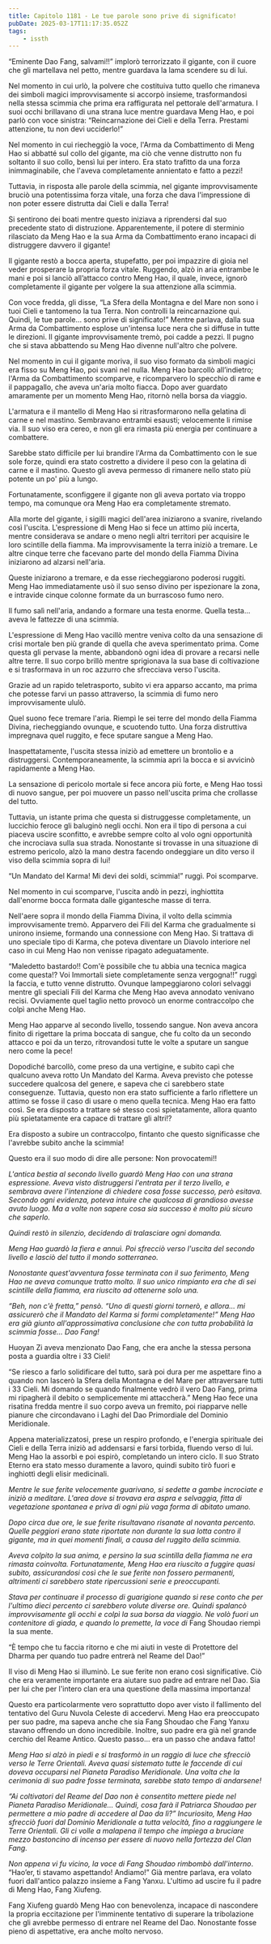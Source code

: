 ```yaml
---
title: Capitolo 1181 - Le tue parole sono prive di significato!
pubDate: 2025-03-17T11:17:35.052Z
tags:
    - issth
---
```



“Eminente Dao Fang, salvami!!” implorò terrorizzato il gigante, con il cuore che gli martellava nel petto, mentre guardava la lama scendere su di lui.


Nel momento in cui urlò, la polvere che costituiva tutto quello che rimaneva dei simboli magici improvvisamente si accorpò insieme, trasformandosi nella stessa scimmia che prima era raffigurata nel pettorale dell'armatura. I suoi occhi brillavano di una strana luce mentre guardava Meng Hao, e poi parlò con voce sinistra: “Reincarnazione dei Cieli e della Terra. Prestami attenzione, tu non devi ucciderlo!”


Nel momento in cui riecheggiò la voce, l'Arma da Combattimento di Meng Hao si abbatté sul collo del gigante, ma ciò che venne distrutto non fu soltanto il suo collo, bensì lui per intero. Era stato trafitto da una forza inimmaginabile, che l'aveva completamente annientato e fatto a pezzi!


Tuttavia, in risposta alle parole della scimmia, nel gigante improvvisamente bruciò una potentissima forza vitale, una forza che dava l'impressione di non poter essere distrutta dai Cieli e dalla Terra!


Si sentirono dei boati mentre questo iniziava a riprendersi dal suo precedente stato di distruzione. Apparentemente, il potere di sterminio rilasciato da Meng Hao e la sua Arma da Combattimento erano incapaci di distruggere davvero il gigante!


Il gigante restò a bocca aperta, stupefatto, per poi impazzire di gioia nel veder prosperare la propria forza vitale. Ruggendo, alzò in aria entrambe le mani e poi si lanciò all’attacco contro Meng Hao, il quale, invece, ignorò completamente il gigante per volgere la sua attenzione alla scimmia.


Con voce fredda, gli disse, “La Sfera della Montagna e del Mare non sono i tuoi Cieli e tantomeno la tua Terra. Non controlli la reincarnazione qui. Quindi, le tue parole... sono prive di significato!” Mentre parlava, dalla sua Arma da Combattimento esplose un'intensa luce nera che si diffuse in tutte le direzioni. Il gigante improvvisamente tremò, poi cadde a pezzi. Il pugno che si stava abbattendo su Meng Hao divenne null'altro che polvere.


Nel momento in cui il gigante moriva, il suo viso formato da simboli magici era fisso su Meng Hao, poi svanì nel nulla. Meng Hao barcollò all’indietro; l'Arma da Combattimento scomparve, e ricomparvero lo specchio di rame e il pappagallo, che aveva un'aria molto fiacca. Dopo aver guardato amaramente per un momento Meng Hao, ritornò nella borsa da viaggio.


L'armatura e il mantello di Meng Hao si ritrasformarono nella gelatina di carne e nel mastino. Sembravano entrambi esausti; velocemente li rimise via. Il suo viso era cereo, e non gli era rimasta più energia per continuare a combattere.


Sarebbe stato difficile per lui brandire l'Arma da Combattimento con le sue sole forze, quindi era stato costretto a dividere il peso con la gelatina di carne e il mastino. Questo gli aveva permesso di rimanere nello stato più potente un po' più a lungo.


Fortunatamente, sconfiggere il gigante non gli aveva portato via troppo tempo, ma comunque ora Meng Hao era completamente stremato.


Alla morte del gigante, i sigilli magici dell'area iniziarono a svanire, rivelando così l'uscita. L'espressione di Meng Hao si fece un attimo più incerta, mentre considerava se andare o meno negli altri territori per acquisire le loro scintille della fiamma. Ma improvvisamente la terra iniziò a tremare. Le altre cinque terre che facevano parte del mondo della Fiamma Divina iniziarono ad alzarsi nell'aria.


Queste iniziarono a tremare, e da esse riecheggiarono poderosi ruggiti. Meng Hao immediatamente usò il suo senso divino per ispezionare la zona, e intravide cinque colonne formate da un burrascoso fumo nero.


Il fumo salì nell'aria, andando a formare una testa enorme. Quella testa... aveva le fattezze di una scimmia.


L'espressione di Meng Hao vacillò mentre veniva colto da una sensazione di crisi mortale ben più grande di quella che aveva sperimentato prima. Come questa gli pervase la mente, abbandonò ogni idea di provare a recarsi nelle altre terre. Il suo corpo brillò mentre sprigionava la sua base di coltivazione e si trasformava in un roc azzurro che sfrecciava verso l'uscita.


Grazie ad un rapido teletrasporto, subito vi era apparso accanto, ma prima che potesse farvi un passo attraverso, la scimmia di fumo nero improvvisamente ululò.


Quel suono fece tremare l'aria. Riempì le sei terre del mondo della Fiamma Divina, riecheggiando ovunque, e scuotendo tutto. Una forza distruttiva impregnava quel ruggito, e fece sputare sangue a Meng Hao.


Inaspettatamente, l'uscita stessa iniziò ad emettere un brontolio e a distruggersi. Contemporaneamente, la scimmia aprì la bocca e si avvicinò rapidamente a Meng Hao.


La sensazione di pericolo mortale si fece ancora più forte, e Meng Hao tossì di nuovo sangue, per poi muovere un passo nell'uscita prima che crollasse del tutto.


Tuttavia, un istante prima che questa si distruggesse completamente, un luccichio feroce gli baluginò negli occhi. Non era il tipo di persona a cui piaceva uscire sconfitto, e avrebbe sempre colto al volo ogni opportunità che incrociava sulla sua strada. Nonostante si trovasse in una situazione di estremo pericolo, alzò la mano destra facendo ondeggiare un dito verso il viso della scimmia sopra di lui!


“Un Mandato del Karma! Mi devi dei soldi, scimmia!” ruggì. Poi scomparve.


Nel momento in cui scomparve, l'uscita andò in pezzi, inghiottita dall'enorme bocca formata dalle gigantesche masse di terra.


Nell'aere sopra il mondo della Fiamma Divina, il volto della scimmia improvvisamente tremò. Apparvero dei Fili del Karma che gradualmente si unirono insieme, formando una connessione con Meng Hao. Si trattava di uno speciale tipo di Karma, che poteva diventare un Diavolo interiore nel caso in cui Meng Hao non venisse ripagato adeguatamente.


“Maledetto bastardo!! Com'è possibile che tu abbia una tecnica magica come questa!? Voi Immortali siete completamente senza vergogna!!” ruggì la faccia, e tutto venne distrutto. Ovunque lampeggiarono colori selvaggi mentre gli speciali Fili del Karma che Meng Hao aveva annodato venivano recisi. Ovviamente quel taglio netto provocò un enorme contraccolpo che colpì anche Meng Hao.


Meng Hao apparve al secondo livello, tossendo sangue. Non aveva ancora finito di rigettare la prima boccata di sangue, che fu colto da un secondo attacco e poi da un terzo, ritrovandosi tutte le volte a sputare un sangue nero come la pece!


Dopodiché barcollò, come preso da una vertigine, e subito capì che qualcuno aveva rotto Un Mandato del Karma. Aveva previsto che potesse succedere qualcosa del genere, e sapeva che ci sarebbero state conseguenze. Tuttavia, questo non era stato sufficiente a farlo riflettere un attimo se fosse il caso di usare o meno quella tecnica. Meng Hao era fatto così. Se era disposto a trattare sé stesso così spietatamente, allora quanto più spietatamente era capace di trattare gli altri!?


Era disposto a subire un contraccolpo, fintanto che questo significasse che l'avrebbe subito anche la scimmia!


Questo era il suo modo di dire alle persone: Non provocatemi!!


<em>L'antica bestia al secondo livello guardò Meng Hao con una strana espressione. Aveva visto distruggersi l'entrata per il terzo livello, e sembrava avere l'intenzione di chiedere cosa fosse successo, però esitava. Secondo ogni evidenza, poteva intuire che qualcosa di grandioso avesse avuto luogo. Ma a volte non sapere cosa sia successo è molto più sicuro che saperlo.</em>


<em>Quindi restò in silenzio, decidendo di tralasciare ogni domanda.</em>


<em>Meng Hao guardò la fiera e annuì. Poi sfrecciò verso l'uscita del secondo livello e lasciò del tutto il mondo sotterraneo.</em>


<em>Nonostante quest'avventura fosse terminata con il suo ferimento, Meng Hao ne aveva comunque tratto molto. Il suo unico rimpianto era che di sei scintille della fiamma, era riuscito ad ottenerne solo una.</em>


<em>“Beh, non c'è fretta,” pensò. “Uno di questi giorni tornerò, e allora... mi assicurerò che il Mandato del Karma si formi completamente!” Meng Hao era già giunto all'approssimativa conclusione che con tutta probabilità la scimmia fosse... Dao Fang!</em>


Huoyan Zi aveva menzionato Dao Fang, che era anche la stessa persona posta a guardia oltre i 33 Cieli!


“Se riesco a farlo solidificare del tutto, sarà poi dura per me aspettare fino a quando non lascerò la Sfera della Montagna e del Mare per attraversare tutti i 33 Cieli. Mi domando se quando finalmente vedrò il vero Dao Fang, prima mi ripagherà il debito o semplicemente mi attaccherà.” Meng Hao fece una risatina fredda mentre il suo corpo aveva un fremito, poi riapparve nelle pianure che circondavano i Laghi del Dao Primordiale del Dominio Meridionale.


Appena materializzatosi, prese un respiro profondo, e l'energia spirituale dei Cieli e della Terra iniziò ad addensarsi e farsi torbida, fluendo verso di lui. Meng Hao la assorbì e poi espirò, completando un intero ciclo. Il suo Strato Eterno era stato messo duramente a lavoro, quindi subito tirò fuori e inghiottì degli elisir medicinali.


<em>Mentre le sue ferite velocemente guarivano, si sedette a gambe incrociate e iniziò a meditare. L'area dove si trovava era aspra e selvaggia, fitta di vegetazione spontanea e priva di ogni più vaga forma di abitato umano.</em>


<em>Dopo circa due ore, le sue ferite risultavano risanate al novanta percento. Quelle peggiori erano state riportate non durante la sua lotta contro il gigante, ma in quei momenti finali, a causa del ruggito della scimmia.</em>


<em>Aveva colpito la sua anima, e persino la sua scintilla della fiamma ne era rimasta coinvolta. Fortunatamente, Meng Hao era riuscito a fuggire quasi subito, assicurandosi così che le sue ferite non fossero permanenti, altrimenti ci sarebbero state ripercussioni serie e preoccupanti.</em>


<em>Stava per continuare il processo di guarigione quando si rese conto che per l'ultimo dieci percento ci sarebbero volute diverse ore. Quindi spalancò improvvisamente gli occhi e colpì la sua borsa da viaggio. Ne volò fuori un contenitore di giada, e quando lo premette, la voce di </em>Fang Shoudao riempì la sua mente.


“È tempo che tu faccia ritorno e che mi aiuti in veste di Protettore del Dharma per quando tuo padre entrerà nel Reame del Dao!”


Il viso di Meng Hao si illuminò. Le sue ferite non erano così significative. Ciò che era veramente importante era aiutare suo padre ad entrare nel Dao. Sia per lui che per l'intero clan era una questione della massima importanza!


Questo era particolarmente vero soprattutto dopo aver visto il fallimento del tentativo del Guru Nuvola Celeste di accedervi. Meng Hao era preoccupato per suo padre, ma sapeva anche che sia Fang Shoudao che Fang Yanxu stavano offrendo un dono incredibile. Inoltre, suo padre era già nel grande cerchio del Reame Antico. Questo passo... era un passo che andava fatto!


<em>Meng Hao si alzò in piedi e si trasformò in un raggio di luce che sfrecciò verso le Terre Orientali. Aveva quasi sistemato tutte le faccende di cui doveva occuparsi nel Pianeta Paradiso Meridionale. Una volta che la cerimonia di suo padre fosse terminata, sarebbe stato tempo di andarsene!</em>


<em>“Ai coltivatori del Reame del Dao non è consentito mettere piede nel Pianeta Paradiso Meridionale... Quindi, cosa farà il Patriarca Shoudao per permettere a mio padre di accedere al Dao da lì?” Incuriosito, Meng Hao sfrecciò fuori dal Dominio Meridionale a tutta velocità, fino a raggiungere le Terre Orientali. Gli ci volle a malapena il tempo che impiega a bruciare mezzo bastoncino di incenso per essere di nuovo nella fortezza del Clan Fang.</em>


<em>Non appena vi fu vicino, la voce di Fang Shoudao rimbombò dall'interno</em>. “Hao’er, ti stavamo aspettando! Andiamo!” Già mentre parlava, era volato fuori dall'antico palazzo insieme a Fang Yanxu. L'ultimo ad uscire fu il padre di Meng Hao, Fang Xiufeng.


Fang Xiufeng guardò Meng Hao con benevolenza, incapace di nascondere la propria eccitazione per l'imminente tentativo di superare la tribolazione che gli avrebbe permesso di entrare nel Reame del Dao. Nonostante fosse pieno di aspettative, era anche molto nervoso.
                                


                                



